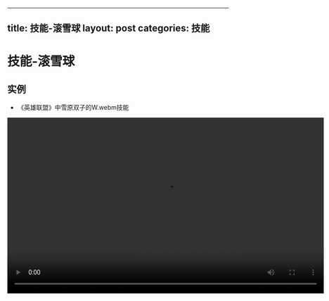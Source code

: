 
---
title: 技能-滚雪球
layout: post
categories: 技能
---
# 技能-滚雪球


## 实例

- 《英雄联盟》中雪原双子的W.webm技能

<video width="720" height="400" controls>
    <source src="{{ site.url }}/videos/滚雪球-雪原双子-努努和威朗普-W.webm" type="video/webm">
</video>
